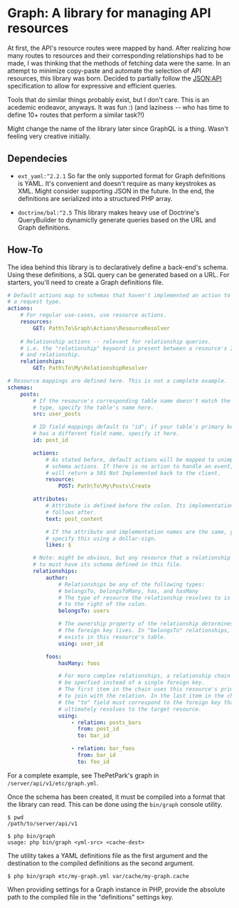 # Graph: A library for managing API resources

At first, the API's resource routes were mapped by hand.
After realizing how many routes to resources and their corresponding relationships
had to be made, I was thinking that the methods of fetching data were the same.
In an attempt to minimize copy-paste and automate the selection of API resources,
this library was born. Decided to partially follow the [JSON:API](https://jsonapi.org/format/)
specification to allow for expressive and efficient queries.


Tools that do similar things probably exist, but I don't care.
This is an acedemic endeavor, anyways. It was fun :) (and laziness -- who has time
to define 10+ routes that perform a similar task?!)


Might change the name of the library later since GraphQL is a thing.
Wasn't feeling very creative initially.


## Dependecies

- `ext_yaml:^2.2.1` So far the only supported format for Graph definitions is
  YAML. It's convenient and doesn't require as many keystrokes as XML.
  Might consider supporting JSON in the future. In the end, the definitions
  are serialized into a structured PHP array.

- `doctrine/bal:^2.5` This library makes heavy use of Doctrine's QueryBuilder
  to dynamiclly generate queries based on the URL and Graph definitions.


## How-To

The idea behind this library is to declaratively define a back-end's schema.
Using these definitions, a SQL query can be generated based on a URL.
For starters, you'll need to create a Graph definitions file.

```yaml
# Default actions map to schemas that haven't implemented an action to handle
# a request type.
actions:
    # For regular use-cases, use resource actions.
    resources:
        GET: Path\To\Graph\Actions\ResourceResolver
    
    # Relationship actions -- relevant for relationship queries.
    # i.e. the "relationship" keyword is present between a resource's ID
    # and relationship.
    relationships:
        GET: Path\To\My\RelationshipResolver

# Resource mappings are defined here. This is not a complete example.
schemas:
    posts:
        # If the resource's corresponding table name doesn't match the resource's
        # type, specify the table's name here.
        src: user_posts

        # ID field mappings default to "id"; if your table's primary key
        # has a different field name, specify it here.
        id: post_id

        actions:
            # As stated before, default actions will be mapped to unimplemented
            # schema actions. If there is no action to handle an event, Graph
            # will return a 501 Not Implemented back to the client.
            resource:
                POST: Path\To\My\Posts\Create

        attributes:
            # Attribute is defined before the colon. Its implementation name
            # follows after.
            text: post_content

            # If the attribute and implementation names are the same, you can
            # specify this using a dollar-sign.
            likes: $

        # Note: might be obvious, but any resource that a relationship resolves
        # to must have its schema defined in this file.
        relationships:
            author:
                # Relationships be any of the following types:
                # belongsTo, belongsToMany, has, and hasMany
                # The type of resource the relationship resolves to is specified
                # to the right of the colon.
                belongsTo: users

                # The ownership property of the relationship determines where
                # the foreign key lives. In "belongsTo" relationships, the key
                # exists in this resource's table.
                using: user_id

            foos:
                hasMany: foos

                # For more complex relationships, a relationship chain can
                # be specfied instead of a single foreign key.
                # The first item in the chain uses this resource's primary key
                # to join with the relation. In the last item in the chain,
                # the "to" field must correspond to the foreign key that
                # ultimately resolves to the target resource.
                using:
                    - relation: posts_bars
                      from: post_id
                      to: bar_id

                    - relation: bar_foos
                      from: bar_id
                      to: foo_id
```

For a complete example, see ThePetPark's graph in `/server/api/v1/etc/graph.yml`.

Once the schema has been created, it must be compiled into a format that the
library can read. This can be done using the `bin/graph` console utility.

```console
$ pwd
/path/to/server/api/v1

$ php bin/graph
usage: php bin/graph <yml-src> <cache-dest>

```

The utility takes a YAML definitions file as the first argument and the
destination to the compiled definitions as the second argument.

```console
$ php bin/graph etc/my-graph.yml var/cache/my-graph.cache
```

When providing settings for a Graph instance in PHP, provide the absolute
path to the compiled file in the "definitions" settings key.